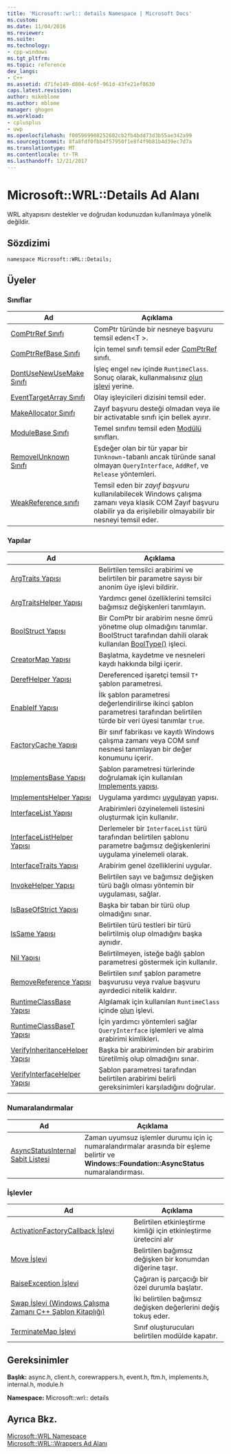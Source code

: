 ```yaml
---
title: 'Microsoft::wrl:: details Namespace | Microsoft Docs'
ms.custom: 
ms.date: 11/04/2016
ms.reviewer: 
ms.suite: 
ms.technology:
- cpp-windows
ms.tgt_pltfrm: 
ms.topic: reference
dev_langs:
- C++
ms.assetid: d71fe149-d804-4c6f-961d-43fe21ef8630
caps.latest.revision: 
author: mikeblome
ms.author: mblome
manager: ghogen
ms.workload:
- cplusplus
- uwp
ms.openlocfilehash: f005969908252602cb2fb4bdd73d3b55ae342a99
ms.sourcegitcommit: 8fa8fdf0fbb4f57950f1e8f4f9b81b4d39ec7d7a
ms.translationtype: MT
ms.contentlocale: tr-TR
ms.lasthandoff: 12/21/2017
---
```

# <a name="microsoftwrldetails-namespace"></a>Microsoft::WRL::Details Ad Alanı
WRL altyapısını destekler ve doğrudan kodunuzdan kullanılmaya yönelik değildir.  
  
## <a name="syntax"></a>Sözdizimi  
  
```  
namespace Microsoft::WRL::Details;  
```  
  
## <a name="members"></a>Üyeler  
  
### <a name="classes"></a>Sınıflar  
  
|Ad|Açıklama|  
|----------|-----------------|  
|[ComPtrRef Sınıfı](../windows/comptrref-class.md)|ComPtr türünde bir nesneye başvuru temsil eden\<T >.|  
|[ComPtrRefBase Sınıfı](../windows/comptrrefbase-class.md)|İçin temel sınıfı temsil eder [ComPtrRef](../windows/comptrref-class.md) sınıfı.|  
|[DontUseNewUseMake Sınıfı](../windows/dontusenewusemake-class.md)|İşleç engel `new` içinde `RuntimeClass`. Sonuç olarak, kullanmalısınız [olun işlevi](../windows/make-function.md) yerine.|  
|[EventTargetArray Sınıfı](../windows/eventtargetarray-class.md)|Olay işleyicileri dizisini temsil eder.|  
|[MakeAllocator Sınıfı](../windows/makeallocator-class.md)|Zayıf başvuru desteği olmadan veya ile bir activatable sınıfı için bellek ayırır.|  
|[ModuleBase Sınıfı](../windows/modulebase-class.md)|Temel sınıfını temsil eden [Modülü](../windows/module-class.md) sınıfları.|  
|[RemoveIUnknown Sınıfı](../windows/removeiunknown-class.md)|Eşdeğer olan bir tür yapar bir `IUnknown`-tabanlı ancak türünde sanal olmayan `QueryInterface`, `AddRef`, ve `Release` yöntemleri.|  
|[WeakReference sınıfı](../windows/weakreference-class1.md)|Temsil eden bir *zayıf başvuru* kullanılabilecek Windows çalışma zamanı veya klasik COM Zayıf başvuru olabilir ya da erişilebilir olmayabilir bir nesneyi temsil eder.|  
  
### <a name="structures"></a>Yapılar  
  
|Ad|Açıklama|  
|----------|-----------------|  
|[ArgTraits Yapısı](../windows/argtraits-structure.md)|Belirtilen temsilci arabirimi ve belirtilen bir parametre sayısı bir anonim üye işlevi bildirir.|  
|[ArgTraitsHelper Yapısı](../windows/argtraitshelper-structure.md)|Yardımcı genel özelliklerini temsilci bağımsız değişkenleri tanımlayın.|  
|[BoolStruct Yapısı](../windows/boolstruct-structure.md)|Bir ComPtr bir arabirim nesne ömrü yönetme olup olmadığını tanımlar. BoolStruct tarafından dahili olarak kullanılan [BoolType()](../windows/comptr-operator-microsoft-wrl-details-booltype-operator.md) işleci.|  
|[CreatorMap Yapısı](../windows/creatormap-structure.md)|Başlatma, kaydetme ve nesneleri kaydı hakkında bilgi içerir.|  
|[DerefHelper Yapısı](../windows/derefhelper-structure.md)|Dereferenced işaretçi temsil `T*` şablon parametresi.|  
|[EnableIf Yapısı](../windows/enableif-structure.md)|İlk şablon parametresi değerlendirilirse ikinci şablon parametresi tarafından belirtilen türde bir veri üyesi tanımlar `true`.|  
|[FactoryCache Yapısı](../windows/factorycache-structure.md)|Bir sınıf fabrikası ve kayıtlı Windows çalışma zamanı veya COM sınıf nesnesi tanımlayan bir değer konumunu içerir.|  
|[ImplementsBase Yapısı](../windows/implementsbase-structure.md)|Şablon parametresi türlerinde doğrulamak için kullanılan [Implements yapısı](../windows/implements-structure.md).|  
|[ImplementsHelper Yapısı](../windows/implementshelper-structure.md)|Uygulama yardımcı [uygulayan](../windows/implements-structure.md) yapısı.|  
|[InterfaceList Yapısı](../windows/interfacelist-structure.md)|Arabirimleri özyinelemeli listesini oluşturmak için kullanılır.|  
|[InterfaceListHelper Yapısı](../windows/interfacelisthelper-structure.md)|Derlemeler bir `InterfaceList` türü tarafından belirtilen şablonu parametre bağımsız değişkenlerini uygulama yinelemeli olarak.|  
|[InterfaceTraits Yapısı](../windows/interfacetraits-structure.md)|Arabirim genel özelliklerini uygular.|  
|[InvokeHelper Yapısı](../windows/invokehelper-structure.md)|Belirtilen sayı ve bağımsız değişken türü bağlı olması yöntemin bir uygulaması, sağlar.|  
|[IsBaseOfStrict Yapısı](../windows/isbaseofstrict-structure.md)|Başka bir taban bir türü olup olmadığını sınar.|  
|[IsSame Yapısı](../windows/issame-structure.md)|Belirtilen türü testleri bir türü belirtilmiş olup olmadığını başka aynıdır.|  
|[Nil Yapısı](../windows/nil-structure.md)|Belirtilmeyen, isteğe bağlı şablon parametresi göstermek için kullanılır.|  
|[RemoveReference Yapısı](../windows/removereference-structure.md)|Belirtilen sınıf şablon parametre başvurusu veya rvalue başvuru ayırdedici nitelik kaldırır.|  
|[RuntimeClassBase Yapısı](../windows/runtimeclassbase-structure.md)|Algılamak için kullanılan `RuntimeClass` içinde [olun](../windows/make-function.md) işlevi.|  
|[RuntimeClassBaseT Yapısı](../windows/runtimeclassbaset-structure.md)|İçin yardımcı yöntemleri sağlar `QueryInterface` işlemleri ve alma arabirimi kimlikleri.|  
|[VerifyInheritanceHelper Yapısı](../windows/verifyinheritancehelper-structure.md)|Başka bir arabiriminden bir arabirim türetilmiş olup olmadığını sınar.|  
|[VerifyInterfaceHelper Yapısı](../windows/verifyinterfacehelper-structure.md)|Şablon parametresi tarafından belirtilen arabirimi belirli gereksinimleri karşıladığını doğrular.|  
  
### <a name="enumerations"></a>Numaralandırmalar  
  
|Ad|Açıklama|  
|----------|-----------------|  
|[AsyncStatusInternal Sabit Listesi](../windows/asyncstatusinternal-enumeration.md)|Zaman uyumsuz işlemler durumu için iç numaralandırmalar arasında bir eşleme belirtir ve **Windows::Foundation::AsyncStatus** numaralandırması.|  
  
### <a name="functions"></a>İşlevler  
  
|Ad|Açıklama|  
|----------|-----------------|  
|[ActivationFactoryCallback İşlevi](../windows/activationfactorycallback-function.md)|Belirtilen etkinleştirme kimliği için etkinleştirme üretecini alır|  
|[Move İşlevi](../windows/move-function.md)|Belirtilen bağımsız değişken bir konumdan diğerine taşır.|  
|[RaiseException İşlevi](../windows/raiseexception-function.md)|Çağıran iş parçacığı bir özel durumla başlatır.|  
|[Swap İşlevi (Windows Çalışma Zamanı C++ Şablon Kitaplığı)](../windows/swap-function-windows-runtime-cpp-template-library.md)|İki belirtilen bağımsız değişken değerlerini değiş tokuş eder.|  
|[TerminateMap İşlevi](../windows/terminatemap-function.md)|Sınıf oluşturucuları belirtilen modülde kapatır.|  
  
## <a name="requirements"></a>Gereksinimler  
 **Başlık:** async.h, client.h, corewrappers.h, event.h, ftm.h, implements.h, internal.h, module.h  
  
 **Namespace:** Microsoft::wrl:: details  
  
## <a name="see-also"></a>Ayrıca Bkz.  
 [Microsoft::WRL Namespace](../windows/microsoft-wrl-namespace.md)   
 [Microsoft::WRL::Wrappers Ad Alanı](../windows/microsoft-wrl-wrappers-namespace.md)